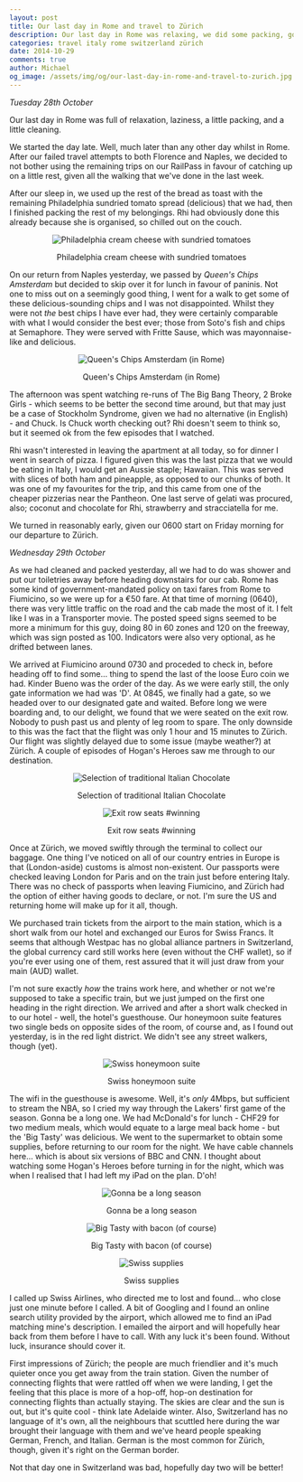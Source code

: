 ```yaml
---
layout: post
title: Our last day in Rome and travel to Zürich
description: Our last day in Rome was relaxing, we did some packing, got our last pizza. Travel to Zürich was smooth, bar a little bout of forgetfulness.
categories: travel italy rome switzerland zürich
date: 2014-10-29
comments: true
author: Michael
og_image: /assets/img/og/our-last-day-in-rome-and-travel-to-zurich.jpg
---
```

*Tuesday 28th October*

Our last day in Rome was full of relaxation, laziness, a little packing, and a little cleaning.

We started the day late. Well, much later than any other day whilst in Rome. After our failed travel attempts to both Florence and Naples, we decided to not bother using the remaining trips on our RailPass in favour of catching up on a little rest, given all the walking that we've done in the last week.

After our sleep in, we used up the rest of the bread as toast with the remaining Philadelphia sundried tomato spread (delicious) that we had, then I finished packing the rest of my belongings. Rhi had obviously done this already because she is organised, so chilled out on the couch.

<div style="margin-bottom: 10px; text-align: center;">
    <img src="/assets/img/blog/rome_philly_cheese.jpg" alt="Philadelphia cream cheese with sundried tomatoes" />
    <p>Philadelphia cream cheese with sundried tomatoes</p>
</div>

On our return from Naples yesterday, we passed by *Queen's Chips Amsterdam* but decided to skip over it for lunch in favour of paninis. Not one to miss out on a seemingly good thing, I went for a walk to get some of these delicious-sounding chips and I was not disappointed. Whilst they were not *the* best chips I have ever had, they were certainly comparable with what I would consider the best ever; those from Soto's fish and chips at Semaphore. They were served with Fritte Sause, which was mayonnaise-like and delicious.

<div style="margin-bottom: 10px; text-align: center;">
    <img src="/assets/img/blog/queens_chips.jpg" alt="Queen's Chips Amsterdam (in Rome)" />
    <p>Queen's Chips Amsterdam (in Rome)</p>
</div>

The afternoon was spent watching re-runs of The Big Bang Theory, 2 Broke Girls - which seems to be better the second time around, but that may just be a case of Stockholm Syndrome, given we had no alternative (in English) - and Chuck. Is Chuck worth checking out? Rhi doesn't seem to think so, but it seemed ok from the few episodes that I watched.

Rhi wasn't interested in leaving the apartment at all today, so for dinner I went in search of pizza. I figured given this was the last pizza that we would be eating in Italy, I would get an Aussie staple; Hawaiian. This was served with slices of both ham and pineapple, as opposed to our chunks of both. It was one of my favourites for the trip, and this came from one of the cheaper pizzerias near the Pantheon. One last serve of gelati was procured, also; coconut and chocolate for Rhi, strawberry and stracciatella for me.

We turned in reasonably early, given our 0600 start on Friday morning for our departure to Zürich.

*Wednesday 29th October*

As we had cleaned and packed yesterday, all we had to do was shower and put our toiletries away before heading downstairs for our cab. Rome has some kind of government-mandated policy on taxi fares from Rome to Fiumicino, so we were up for a €50 fare. At that time of morning (0640), there was very little traffic on the road and the cab made the most of it. I felt like I was in a Transporter movie. The posted speed signs seemed to be more a minimum for this guy, doing 80 in 60 zones and 120 on the freeway, which was sign posted as 100. Indicators were also very optional, as he drifted between lanes.

We arrived at Fiumicino around 0730 and proceded to check in, before heading off to find some... thing to spend the last of the loose Euro coin we had. Kinder Bueno was the order of the day. As we were early still, the only gate information we had was 'D'. At 0845, we finally had a gate, so we headed over to our designated gate and waited. Before long we were boarding and, to our delight, we found that we were seated on the exit row. Nobody to push past us and plenty of leg room to spare. The only downside to this was the fact that the flight was only 1 hour and 15 minutes to Zürich. Our flight was slightly delayed due to some issue (maybe weather?) at Zürich. A couple of episodes of Hogan's Heroes saw me through to our destination.

<div style="margin-bottom: 10px; text-align: center;">
    <img src="/assets/img/blog/traditional_italian_chocolate.jpg" alt="Selection of traditional Italian Chocolate" />
    <p>Selection of traditional Italian Chocolate</p>
</div>

<div style="margin-bottom: 10px; text-align: center;">
    <img src="/assets/img/blog/exit_row_seats.jpg" alt="Exit row seats #winning" />
    <p>Exit row seats #winning</p>
</div>

Once at Zürich, we moved swiftly through the terminal to collect our baggage. One thing I've noticed on all of our country entries in Europe is that (London-aside) customs is almost non-existent. Our passports were checked leaving London for Paris and on the train just before entering Italy. There was no check of passports when leaving Fiumicino, and Zürich had the option of either having goods to declare, or not. I'm sure the US and returning home will make up for it all, though.

We purchased train tickets from the airport to the main station, which is a short walk from our hotel and exchanged our Euros for Swiss Francs. It seems that although Westpac has no global alliance partners in Switzerland, the global currency card still works here (even without the CHF wallet), so if you're ever using one of them, rest assured that it will just draw from your main (AUD) wallet.

I'm not sure exactly *how* the trains work here, and whether or not we're supposed to take a specific train, but we just jumped on the first one heading in the right direction. We arrived and after a short walk checked in to our hotel - well, the hotel's guesthouse. Our honeymoon suite features two single beds on opposite sides of the room, of course and, as I found out yesterday, is in the red light district. We didn't see any street walkers, though (yet).

<div style="margin-bottom: 10px; text-align: center;">
    <img src="/assets/img/blog/swiss_honeymoon_suite.jpg" alt="Swiss honeymoon suite" />
    <p>Swiss honeymoon suite</p>
</div>

The wifi in the guesthouse is awesome. Well, it's *only* 4Mbps, but sufficient to stream the NBA, so I cried my way through the Lakers' first game of the season. Gonna be a long one. We had McDonald's for lunch - CHF29 for two medium meals, which would equate to a large meal back home - but the 'Big Tasty' was delicious. We went to the supermarket to obtain some supplies, before returning to our room for the night. We have cable channels here... which is about six versions of BBC and CNN. I thought about watching some Hogan's Heroes before turning in for the night, which was when I realised that I had left my iPad on the plan. D'oh!

<div style="margin-bottom: 10px; text-align: center;">
    <img src="/assets/img/blog/long_laker_season.jpg" alt="Gonna be a long season" />
    <p>Gonna be a long season</p>
</div>

<div style="margin-bottom: 10px; text-align: center;">
    <img src="/assets/img/blog/swiss_big_tasty.jpg" alt="Big Tasty with bacon (of course)" />
    <p>Big Tasty with bacon (of course)</p>
</div>

<div style="margin-bottom: 10px; text-align: center;">
    <img src="/assets/img/blog/swiss_supplies.jpg" alt="Swiss supplies" />
    <p>Swiss supplies</p>
</div>

I called up Swiss Airlines, who directed me to lost and found... who close just one minute before I called. A bit of Googling and I found an online search utility provided by the airport, which allowed me to find an iPad matching mine's description. I emailed the airport and will hopefully hear back from them before I have to call. With any luck it's been found. Without luck, insurance should cover it.

First impressions of Zürich; the people are much friendlier and it's much quieter once you get away from the train station. Given the number of connecting flights that were rattled off when we were landing, I get the feeling that this place is more of a hop-off, hop-on destination for connecting flights than actually staying. The skies are clear and the sun is out, but it's quite cool - think late Adelaide winter. Also, Switzerland has no language of it's own, all the neighbours that scuttled here during the war brought their language with them and we've heard people speaking German, French, and Italian. German is the most common for Zürich, though, given it's right on the German border.

Not that day one in Switzerland was bad, hopefully day two will be better!